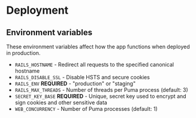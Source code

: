 # Deployment

## Environment variables

These environment variables affect how the app functions when deployed in production.

- `RAILS_HOSTNAME` - Redirect all requests to the specified canonical hostname
- `RAILS_DISABLE_SSL` - Disable HSTS and secure cookies
- `RAILS_ENV` **REQUIRED** - "production" or "staging"
- `RAILS_MAX_THREADS` - Number of threads per Puma process (default: 3)
- `SECRET_KEY_BASE` **REQUIRED** - Unique, secret key used to encrypt and sign cookies and other sensitive data
- `WEB_CONCURRENCY` - Number of Puma processes (default: 1)
